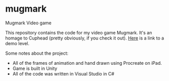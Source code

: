 # mugmark
Mugmark Video game

This repository contains the code for my video game Mugmark. It's an homage to Cuphead (pretty obviously, if you check it out). <a href="https://www.youtube.com/watch?v=SDwu2OX3R_0" target="_blank">Here</a> is a link to a demo level.

Some notes about the project:

*  All of the frames of animation and hand drawn using Procreate on iPad.
*  Game is built in Unity
*  All of the code was written in Visual Studio in C#
